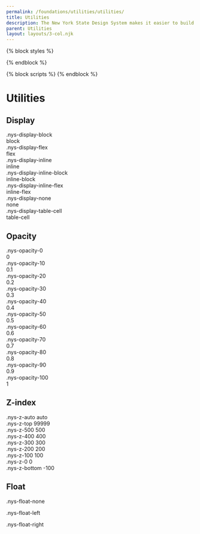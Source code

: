 ```yaml
---
permalink: /foundations/utilities/utilities/
title: Utilities
description: The New York State Design System makes it easier to build usable, accessible, mobile-friendly websites for New York State residents.
parent: Utilities
layout: layouts/3-col.njk
---
```


{% block styles %}
<link rel="stylesheet" href="{{ site.url | url}}/assets/css/utilities.css">
{% endblock %}

{% block scripts %}
{% endblock %}


# Utilities

## Display
<section class="utility-examples" id="display">

  <div class="utility-example-container">
    <div class="nys-grid-row flex-justify">
      <div class="nys-grid-col utility-example-class nys-grid-col-12 nys-tablet:nys-grid-col">
        <span class="utility-class">.nys-display-block</span>
      </div>
      <div class="nys-grid-col utility-example-value">
        <span class="utility-value">block</span>
      </div>
      <div class="nys-grid-col utility-example">
        <div class="nys-display-block"> </div>
      </div>
    </div>
  </div>
  <div class="utility-example-container">
    <div class="nys-grid-row flex-justify">
      <div class="nys-grid-col utility-example-class nys-grid-col-12 nys-tablet:nys-grid-col">
        <span class="utility-class">.nys-display-flex</span>
      </div>
      <div class="nys-grid-col utility-example-value">
        <span class="utility-value">flex</span>
      </div>
      <div class="nys-grid-col utility-example">
        <div class="nys-display-flex"></div>
      </div>
    </div>
  </div>
  <div class="utility-example-container">
    <div class="nys-grid-row flex-justify">
      <div class="nys-grid-col utility-example-class nys-grid-col-12 nys-tablet:nys-grid-col">
        <span class="utility-class">.nys-display-inline</span>
      </div>
      <div class="nys-grid-col utility-example-value">
        <span class="utility-value">inline</span>
      </div>
      <div class="nys-grid-col utility-example">
        <div class="nys-display-inline"></div>
      </div>
    </div>
  </div>
  <div class="utility-example-container">
    <div class="nys-grid-row flex-justify">
      <div class="nys-grid-col utility-example-class nys-grid-col-12 nys-tablet:nys-grid-col">
        <span class="utility-class">.nys-display-inline-block</span>
      </div>
      <div class="nys-grid-col utility-example-value">
        <span class="utility-value">inline-block</span>
      </div>
      <div class="nys-grid-col utility-example">
        <div class="nys-display-inline-block"></div>
      </div>
    </div>
  </div>
  <div class="utility-example-container">
    <div class="nys-grid-row flex-justify">
      <div class="nys-grid-col utility-example-class nys-grid-col-12 nys-tablet:nys-grid-col">
        <span class="utility-class">.nys-display-inline-flex</span>
      </div>
      <div class="nys-grid-col utility-example-value">
        <span class="utility-value">inline-flex</span>
      </div>
      <div class="nys-grid-col utility-example">
        <div class="nys-display-inline-flex"></div>
      </div>
    </div>
  </div>
  <div class="utility-example-container">
    <div class="nys-grid-row flex-justify">
      <div class="nys-grid-col utility-example-class nys-grid-col-12 nys-tablet:nys-grid-col">
        <span class="utility-class">.nys-display-none</span>
      </div>
      <div class="nys-grid-col utility-example-value">
        <span class="utility-value">none</span>
      </div>
      <div class="nys-grid-col utility-example">
        <div class="nys-display-none"></div>
      </div>
    </div>
  </div>
  <div class="utility-example-container">
    <div class="nys-grid-row flex-justify">
      <div class="nys-grid-col utility-example-class nys-grid-col-12 nys-tablet:nys-grid-col">
        <span class="utility-class">.nys-display-table-cell</span>
      </div>
      <div class="nys-grid-col utility-example-value">
        <span class="utility-value">table-cell</span>
      </div>
      <div class="nys-grid-col utility-example">
        <div class="nys-display-table">
          <div class="nys-display-table-row">
            <div class="nys-display-table-cell border-1px border-white bg-secondary-light padding-x-5 padding-y-3"></div>
            <div class="nys-display-table-cell border-1px border-white bg-secondary-light padding-x-5 padding-y-3"></div>
          </div>
        </div>
      </div>
    </div>
  </div>
</section>

## Opacity

<section class="utility" id="opacity">
    <section class="utility-examples">
        <div class="utility-example-container">
  <div class="nys-grid-row flex-no-wrap">
    <div class="nys-grid-col utility-example-class">
      <span class="utility-class">
          .nys-opacity-0
        </span>
    </div>
      <div class="nys-grid-col utility-example-value">
        <span class="utility-value">
          0
        </span>
      </div>
      <div class="utility-example nys-grid-col-6">
          <div class="bg-primary nys-grid-row radius-sm height-4 padding-x-1 flex-align-center">
            <div class="nys-grid-col nys-opacity-0 height-05 bg-white"></div>
            <div class="nys-grid-col nys-opacity-0 height-05 bg-black"></div>
          </div>
      </div>
  </div>
</div>
        <div class="utility-example-container">
  <div class="nys-grid-row flex-no-wrap">
    <div class="nys-grid-col utility-example-class">
      <span class="utility-class">
          .nys-opacity-10
        </span>
    </div>
      <div class="nys-grid-col utility-example-value">
        <span class="utility-value">
          0.1
        </span>
      </div>
      <div class="utility-example nys-grid-col-6">
          <div class="bg-primary nys-grid-row radius-sm height-4 padding-x-1 flex-align-center">
            <div class="nys-grid-col nys-opacity-10 height-05 bg-white"></div>
            <div class="nys-grid-col nys-opacity-10 height-05 bg-black"></div>
          </div>
      </div>
  </div>
</div>

<div class="utility-example-container">
  <div class="nys-grid-row flex-no-wrap">
    <div class="nys-grid-col utility-example-class">
      <span class="utility-class">
          .nys-opacity-20
        </span>
    </div>
      <div class="nys-grid-col utility-example-value">
        <span class="utility-value">
          0.2
        </span>
      </div>
      <div class="utility-example nys-grid-col-6">
          <div class="bg-primary nys-grid-row radius-sm height-4 padding-x-1 flex-align-center">
            <div class="nys-grid-col nys-opacity-20 height-05 bg-white"></div>
            <div class="nys-grid-col nys-opacity-20 height-05 bg-black"></div>
          </div>
      </div>
  </div>
</div>
<div class="utility-example-container">
  <div class="nys-grid-row flex-no-wrap">
    <div class="nys-grid-col utility-example-class">
      <span class="utility-class">
          .nys-opacity-30
        </span>
    </div>
      <div class="nys-grid-col utility-example-value">
        <span class="utility-value">
          0.3
        </span>
      </div>
      <div class="utility-example nys-grid-col-6">
          <div class="bg-primary nys-grid-row radius-sm height-4 padding-x-1 flex-align-center">
            <div class="nys-grid-col nys-opacity-30 height-05 bg-white"></div>
            <div class="nys-grid-col nys-opacity-30 height-05 bg-black"></div>
          </div>
      </div>
  </div>
</div>
<div class="utility-example-container">
  <div class="nys-grid-row flex-no-wrap">
    <div class="nys-grid-col utility-example-class">
      <span class="utility-class">
          .nys-opacity-40
        </span>
    </div>
      <div class="nys-grid-col utility-example-value">
        <span class="utility-value">
          0.4
        </span>
      </div>
      <div class="utility-example nys-grid-col-6">
          <div class="bg-primary nys-grid-row radius-sm height-4 padding-x-1 flex-align-center">
            <div class="nys-grid-col nys-opacity-40 height-05 bg-white"></div>
            <div class="nys-grid-col nys-opacity-40 height-05 bg-black"></div>
          </div>
      </div>
  </div>
</div>
<div class="utility-example-container">
  <div class="nys-grid-row flex-no-wrap">
    <div class="nys-grid-col utility-example-class">
      <span class="utility-class">
          .nys-opacity-50
        </span>
    </div>
      <div class="nys-grid-col utility-example-value">
        <span class="utility-value">
          0.5
        </span>
      </div>
      <div class="utility-example nys-grid-col-6">
          <div class="bg-primary nys-grid-row radius-sm height-4 padding-x-1 flex-align-center">
            <div class="nys-grid-col nys-opacity-50 height-05 bg-white"></div>
            <div class="nys-grid-col nys-opacity-50 height-05 bg-black"></div>
          </div>
      </div>
  </div>
</div>
<div class="utility-example-container">
  <div class="nys-grid-row flex-no-wrap">
    <div class="nys-grid-col utility-example-class">
      <span class="utility-class">
          .nys-opacity-60
        </span>
    </div>
      <div class="nys-grid-col utility-example-value">
        <span class="utility-value">
          0.6
        </span>
      </div>
      <div class="utility-example nys-grid-col-6">
          <div class="bg-primary nys-grid-row radius-sm height-4 padding-x-1 flex-align-center">
            <div class="nys-grid-col nys-opacity-60 height-05 bg-white"></div>
            <div class="nys-grid-col nys-opacity-60 height-05 bg-black"></div>
          </div>
      </div>
  </div>
</div>
<div class="utility-example-container">
  <div class="nys-grid-row flex-no-wrap">
    <div class="nys-grid-col utility-example-class">
      <span class="utility-class">
          .nys-opacity-70
        </span>
    </div>
      <div class="nys-grid-col utility-example-value">
        <span class="utility-value">
          0.7
        </span>
      </div>
      <div class="utility-example nys-grid-col-6">
          <div class="bg-primary nys-grid-row radius-sm height-4 padding-x-1 flex-align-center">
            <div class="nys-grid-col nys-opacity-70 height-05 bg-white"></div>
            <div class="nys-grid-col nys-opacity-70 height-05 bg-black"></div>
          </div>
      </div>
  </div>
</div>
<div class="utility-example-container">
  <div class="nys-grid-row flex-no-wrap">
    <div class="nys-grid-col utility-example-class">
      <span class="utility-class">
          .nys-opacity-80
        </span>
    </div>
      <div class="nys-grid-col utility-example-value">
        <span class="utility-value">
          0.8
        </span>
      </div>
      <div class="utility-example nys-grid-col-6">
          <div class="bg-primary nys-grid-row radius-sm height-4 padding-x-1 flex-align-center">
            <div class="nys-grid-col nys-opacity-80 height-05 bg-white"></div>
            <div class="nys-grid-col nys-opacity-80 height-05 bg-black"></div>
          </div>
      </div>
  </div>
</div>
<div class="utility-example-container">
  <div class="nys-grid-row flex-no-wrap">
    <div class="nys-grid-col utility-example-class">
      <span class="utility-class">
          .nys-opacity-90
        </span>
    </div>
      <div class="nys-grid-col utility-example-value">
        <span class="utility-value">
          0.9
        </span>
      </div>
      <div class="utility-example nys-grid-col-6">
          <div class="bg-primary nys-grid-row radius-sm height-4 padding-x-1 flex-align-center">
            <div class="nys-grid-col nys-opacity-90 height-05 bg-white"></div>
            <div class="nys-grid-col nys-opacity-90 height-05 bg-black"></div>
          </div>
      </div>
  </div>
</div>
<div class="utility-example-container">
  <div class="nys-grid-row flex-no-wrap">
    <div class="nys-grid-col utility-example-class">
      <span class="utility-class">
          .nys-opacity-100
        </span>
    </div>
      <div class="nys-grid-col utility-example-value">
        <span class="utility-value">
          1
        </span>
      </div>
      <div class="utility-example nys-grid-col-6">
          <div class="bg-primary nys-grid-row radius-sm height-4 padding-x-1 flex-align-center">
            <div class="nys-grid-col nys-opacity-100 height-05 bg-white"></div>
            <div class="nys-grid-col nys-opacity-100 height-05 bg-black"></div>
          </div>
      </div>
  </div>
</div>
</section>

</section>

## Z-index

<section class="utility nys-z-0 position-relative" id="z-index">
  <section class="utility-examples position-relative padding-bottom-1">
    <div class="bg-white border-ink radius-lg width-card-lg padding-2  minh-10 margin-left-0 nys-display-flex nys-flex-justify nys-flex-align-start nys-z-auto">
      <span class="utility-class">.nys-z-auto</span>
      <span class="utility-value">auto</span>
    </div>
    <div class="bg-white border-ink radius-lg nys-display-flex nys-flex-justify nys-flex-align-start margin-top-neg-3 nys-z-top position-relative shadow-3">
      <span class="utility-class">.nys-z-top</span>
      <span class="utility-value">99999</span>
    </div>
    <div class="bg-gray-1 border-ink radius-lg nys-display-flex nys-flex-justify nys-flex-align-start margin-top-neg-3 nys-z-500 position-relative shadow-3">
      <span class="utility-class">.nys-z-500</span>
      <span class="utility-value">500</span>
    </div>
    <div class="bg-gray-10 border-ink radius-lg nys-display-flex nys-flex-justify nys-flex-align-start margin-top-neg-3 nys-z-400 position-relative shadow-3">
      <span class="utility-class">.nys-z-400</span>
      <span class="utility-value">400</span>
    </div>
    <div class="bg-gray-30 border-ink radius-lg nys-display-flex nys-flex-justify nys-flex-align-start margin-top-neg-3 nys-z-300 position-relative shadow-3">
      <span class="utility-class">.nys-z-300</span>
      <span class="utility-value">300</span>
    </div>
    <div class="bg-gray-50 border-ink radius-lg nys-display-flex nys-flex-justify nys-flex-align-start margin-top-neg-3 nys-z-200 position-relative shadow-3">
      <span class="utility-class">.nys-z-200</span>
      <span class="utility-value">200</span>
    </div>
    <div class="bg-gray-70 border-ink radius-lg nys-display-flex nys-flex-justify nys-flex-align-start margin-top-neg-3 nys-z-100 position-relative shadow-3">
      <span class="utility-class">.nys-z-100</span>
      <span class="utility-value">100</span>
    </div>
    <div class="bg-gray-90 border-ink radius-lg nys-display-flex nys-flex-justify nys-flex-align-start margin-top-neg-3 nys-z-0 position-relative shadow-3">
      <span class="utility-class">.nys-z-0</span>
      <span class="utility-value">0</span>
    </div>
    <div class="bg-black border-ink radius-lg nys-display-flex nys-flex-justify nys-flex-align-start margin-top-neg-3 nys-z-bottom position-relative shadow-3">
      <span class="utility-class">.nys-z-bottom</span>
      <span class="utility-value">-100</span>
    </div>
  </section>
</section>

## Float
<section class="utility-examples" id="float">
  <p class="nys-float-none bg-base-lighter padding-2"><span class="utility-class">.nys-float-none</span></p>
  <p class="nys-float-left bg-base-lighter padding-2"><span class="utility-class">.nys-float-left</span></p>
  <p class="nys-float-right bg-base-lighter padding-2"><span class="utility-class">.nys-float-right</span></p>
</section>
